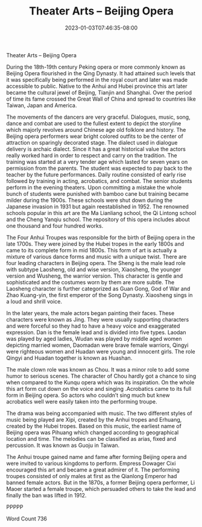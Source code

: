 ﻿---
title: "Theater Arts – Beijing Opera"
date: 2023-01-03T07:46:35-08:00
description: "TXT Tips for Web Success"
featured_image: "/images/TXT.jpg"
tags: ["TXT"]
---

Theater Arts – Beijing Opera

During the 18th-19th century Peking opera or more commonly known as Beijing Opera flourished in the Qing Dynasty. It had attained such levels that it was specifically being performed in the royal court and later was made accessible to public. Native to the Anhui and Hubei province this art later became the cultural jewel of Beijing, Tianjin and Shanghai. Over the period of time its fame crossed the Great Wall of China and spread to countries like Taiwan, Japan and America. 

The movements of the dancers are very graceful. Dialogues, music, song, dance and combat are used to the fullest extent to depict the storyline which majorly revolves around Chinese age old folklore and history. The Beijing opera performers wear bright colored outfits to be the center of attraction on sparingly decorated stage. The dialect used in dialogue delivery is archaic dialect. Since it has a great historical value the actors really worked hard in order to respect and carry on the tradition. The training was started at a very tender age which lasted for seven years on permission from the parents. The student was expected to pay back to the teacher by the future performances. Daily routine consisted of early rise followed by training in acting, acrobatics, and combat. The senior students perform in the evening theaters. Upon committing a mistake the whole bunch of students were punished with bamboo cane but training became milder during the 1900s. These schools were shut down during the Japanese invasion in 1931 but again reestablished in 1952. The renowned schools popular in this art are the Ma Lianliang school, the Qi Lintong school and the Cheng Yanqiu school.  The repository of this opera includes about one thousand and four hundred works.

The Four Anhui Troupes was responsible for the birth of Beijing opera in the late 1700s. They were joined by the Hubei tropes in the early 1800s and came to its complete form in mid 1800s. This form of art is actually a mixture of various dance forms and music with a unique twist. There are four leading characters in Beijing opera. The Sheng is the male lead role with subtype Laosheng, old and wise version, Xiaosheng, the younger version and Wusheng, the warrior version. This character is gentle and sophisticated and the costumes worn by them are more subtle. The Laosheng character is further categorized as Guan Gong, God of War and Zhao Kuang-yin, the first emperor of the Song Dynasty. Xiaosheng sings in a loud and shrill voice. 

In the later years, the male actors began painting their faces. These characters were known as Jing. They were usually supporting characters and were forceful so they had to have a heavy voice and exaggerated expression. Dan is the female lead and is divided into five types.  Laodan was played by aged ladies, Wudan was played by middle aged women depicting married women, Daomadan were brave female warriors, Qingyi were righteous women and Huadan were young and innocent girls. The role Qingyi and Huadan together is known as Huashan.  

The male clown role was known as Chou. It was a minor role to add some humor to serious scenes. The character of Chou hardly got a chance to sing when compared to the Kunqu opera which was its inspiration. On the whole this art form cut down on the voice and singing .Acrobatics came to its full form in Beijing opera. So actors who couldn’t sing much but knew acrobatics well were easily taken into the performing troupe.

The drama was being accompanied with music. The two different styles of music being played are Xipi, created by the Anhui tropes and Erhuang, created by the Hubei tropes. Based on this music, the earliest name of Beijing opera was Pihuang which changed according to geographical location and time. The melodies can be classified as arias, fixed and percussion. It was known as Guoju in Taiwan.

The Anhui troupe gained name and fame after forming Beijing opera and were invited to various kingdoms to perform. Empress Dowager Cixi encouraged this art and became a great admirer of it. The performing troupes consisted of only males at first as the Qianlong Emperor had banned female actors. But in the 1870s, a former Beijing opera performer, Li Maoer started a female troupe, which persuaded others to take the lead and finally the ban was lifted in 1912.

PPPPP

Word Count 736



